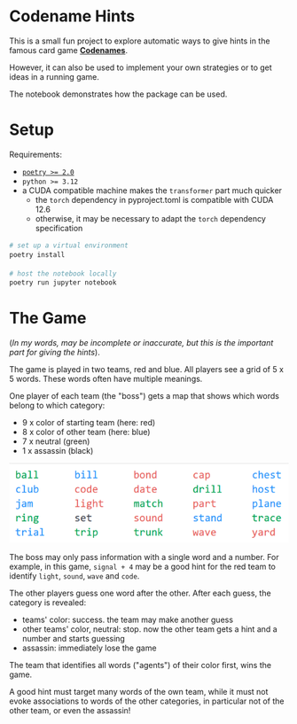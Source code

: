 # Codename Hints

This is a small fun project to explore automatic ways to give hints in the famous card game [**Codenames**](https://czechgames.com/en/codenames/).

However, it can also be used to implement your own strategies or to get ideas in a running game.

The notebook demonstrates how the package can be used.

# Setup

Requirements:

* [`poetry >= 2.0`](https://python-poetry.org/docs/)
* `python >= 3.12`
* a CUDA compatible machine makes the `transformer` part much quicker
  * the `torch` dependency in pyproject.toml is compatible with CUDA 12.6
  * otherwise, it may be necessary to adapt the `torch` dependency specification

```bash
# set up a virtual environment
poetry install

# host the notebook locally
poetry run jupyter notebook
```

# The Game

(*In my words, may be incomplete or inaccurate, but this is the important part for giving the hints*).

The game is played in two teams, red and blue.
All players see a grid of 5 x 5 words.
These words often have multiple meanings.

One player of each team (the "boss") gets a map that shows which words belong to which category:
* 9 x color of starting team (here: red)
* 8 x color of other team (here: blue)
* 7 x neutral (green)
* 1 x assassin (black)

![img](./game.png)


The boss may only pass information with a single word and a number.
For example, in this game, `signal + 4` may be a good hint for the red team to identify `light`,  `sound`, `wave` and `code`.

The other players guess one word after the other. After each guess, the category is revealed:
* teams' color: success. the team may make another guess
* other teams' color, neutral: stop. now the other team gets a hint and a number and starts guessing
* assassin: immediately lose the game

The team that identifies all words ("agents") of their color first, wins the game.

A good hint must target many words of the own team, while it must not evoke associations to words of the other categories, in particular not of the other team, or even the assassin!